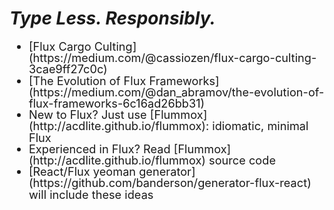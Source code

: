 # <em class="highlight">Type Less. Responsibly.</em>

<ul style="font-size: 1.3em; line-height: 1em;">
    <li>
        [Flux Cargo Culting](https://medium.com/@cassiozen/flux-cargo-culting-3cae9ff27c0c)
    </li>
    <li>
        [The Evolution of Flux Frameworks](https://medium.com/@dan_abramov/the-evolution-of-flux-frameworks-6c16ad26bb31)
    </li>
    <li>
        New to Flux? Just use [Flummox](http://acdlite.github.io/flummox):  idiomatic, minimal Flux
    </li>
    <li>
        Experienced in Flux? Read [Flummox](http://acdlite.github.io/flummox) source code
    </li>
    <li>
        [React/Flux yeoman generator](https://github.com/banderson/generator-flux-react) will include these ideas
    </li>
</ul>
